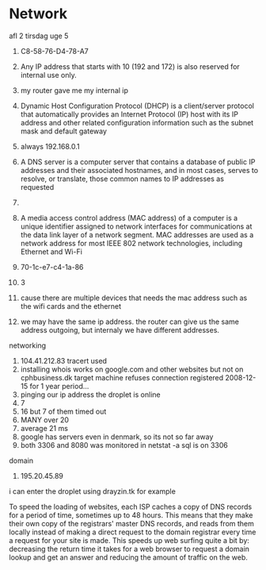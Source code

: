 # Network

afl 2 tirsdag uge 5

1) C8-58-76-D4-78-A7
2) Any IP address that starts with 10 (192 and 172) is also reserved for internal use only.
3) my router gave me my internal ip
4) Dynamic Host Configuration Protocol (DHCP) is a client/server protocol that automatically provides an Internet Protocol (IP) host with its IP address and other related configuration information such as the subnet mask and default gateway
5) always 192.168.0.1
6) A DNS server is a computer server that contains a database of public IP addresses and their associated hostnames, and in most cases, serves to resolve, or translate, those common names to IP addresses as requested

7)
8) A media access control address (MAC address) of a computer is a unique identifier assigned to network interfaces for communications at the data link layer of a network segment. MAC addresses are used as a network address for most IEEE 802 network technologies, including Ethernet and Wi-Fi
9) 70-1c-e7-c4-1a-86
10) 3
11) cause there are multiple devices that needs the mac address such as the wifi cards and the ethernet
12) we may have the same ip address. the router can give us the same address outgoing, but internaly we have different addresses.

networking

1) 104.41.212.83  tracert used
2) installing whois works on google.com and other websites but not on cphbusiness.dk target machine refuses connection
registered 2008-12-15 for 1 year period...
3) pinging our ip address the droplet is online
4) 7
5) 16 but 7 of them timed out
6) MANY over 20
7) average 21 ms
8) google has servers even in denmark, so its not so far away
9) both 3306 and 8080 was monitored in netstat -a   sql is on 3306

domain

1) 195.20.45.89

i can enter the droplet using drayzin.tk for example

To speed the loading of websites, each ISP caches a copy of DNS records for a period of time, sometimes up to 48 hours. This means that they make their own copy of the registrars' master DNS records, and reads from them locally instead of making a direct request to the domain registrar every time a request for your site is made. This speeds up web surfing quite a bit by:
decreasing the return time it takes for a web browser to request a domain lookup and get an answer and
reducing the amount of traffic on the web.
